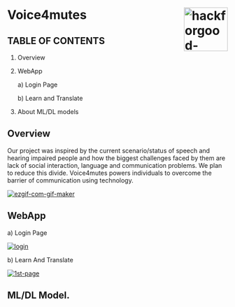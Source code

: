 # Voice4mutes   <a href="https://ibb.co/nMFzH9X"><img src="https://i.ibb.co/Ld3nLmT/hackforgood-f481a9fe.gif" align="right" width="100px" alt="hackforgood-f481a9fe" border="0"></a>

## TABLE OF CONTENTS

1. Overview

2. WebApp
    
     a) Login Page
    
     b) Learn and Translate

3. About ML/DL models

## Overview

Our project was inspired by the current scenario/status of speech and hearing impaired people and how the biggest challenges faced by them are  lack of social interaction, language and communication problems. We plan to reduce this divide. Voice4mutes powers individuals to overcome the barrier of communication using technology.

<a href="https://imgbb.com/"><img src="https://i.ibb.co/NtxcZps/ezgif-com-gif-maker.gif" alt="ezgif-com-gif-maker" border="0"></a>


## WebApp

a) Login Page

<a href="https://ibb.co/48w1xBS"><img src="https://i.ibb.co/6HcX56t/login.jpg" alt="login" border="0"></a>

b) Learn And Translate

<a href="https://ibb.co/vPpL8By"><img src="https://i.ibb.co/Nj5Wz3D/1st-page.jpg" alt="1st-page" border="0"></a>

## ML/DL Model.

